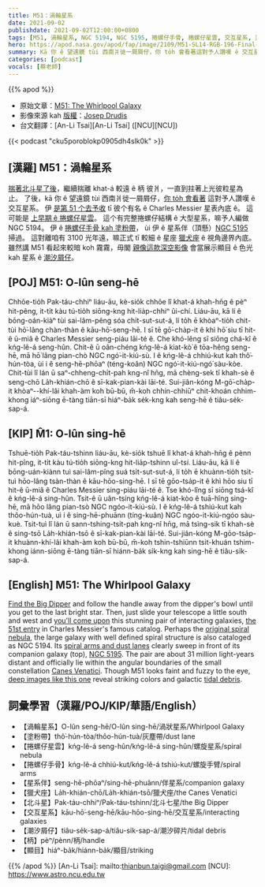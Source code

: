 ```yaml
---
title: M51：渦輪星系
date: 2021-09-02
publishdate: 2021-09-02T12:00:00+0800
tags: [M51, 渦輪星系, NGC 5194, NGC 5195, 捲螺仔手骨, 捲螺仔星雲, 交互星系, 塗粉帶, 獵犬座, M51, 潮汐屑仔, 北斗星, 星系伴]
hero: https://apod.nasa.gov/apod/fap/image/2109/M51-SL14-RGB-196-Final-cC_1024.png
summary: Kā 你 ê 望遠鏡 tùi 西南爿徙一屑屑仔，你 to̍h 會看著這對予人讚嘆 ê 交互星系，to̍h 是彼个有名 ê Charles Messier 星表第 51 號。
categories: [podcast]
vocals: [蔡老師]
---
```


{{% apod %}}

- 原始文章：[M51: The Whirlpool Galaxy](https://apod.nasa.gov/apod/ap210902.html)
- 影像來源 kah [版權][copyright]：[Josep Drudis](http://www.astrodrudis.com/)
- 台文翻譯：[An-Li Tsai][An-Li Tsai] ([NCU][NCU])

{{< podcast "cku5poroblokp0905dh4slk0k" >}}

## [漢羅] M51：渦輪星系
[揣著北斗星了後][Find the Big Dipper t]，繼續揣離 khat-á 較遠 ê 柄 彼爿，一直到拄著上光彼粒星為止。
了後，kā 你 ê 望遠鏡 tùi 西南爿徙一屑屑仔，[你 to̍h 會看著][you'll come upon] 這對予人讚嘆 ê 交互星系。
伊 [是第 51 个去予收][the 51st entry] tī 彼个有名 ê Charles Messier 星表內底 ê。
這可能是 [上早期 ê 捲螺仔星雲][original spiral nebula]。
這个有完整捲螺仔結構 ê 大型星系，嘛予人編做 NGC 5194。
伊 ê [捲螺仔手骨 kah 塗粉帶][spiral arms and dust lanes]， ùi 伊 ê 星系伴（頂懸）[NGC 5195][NGC 5195] 掃過。
這對離咱有 3100 光年遠，嘛正式 tī 較細 ê 星座 [獵犬座][Canes Venatici] ê 視角邊界內底。
雖然講 M51 看起來較暗 koh 霧霧，毋閣 [親像這款深空影像][deep images like this one] 會當展示顯目 ê 色光 kah 星系 ê [潮汐屑仔][tidal debris]。

## [POJ] M51: O-lûn seng-hē
Chhōe-tio̍h Pak-táu-chhiⁿ liáu-āu, kè-sio̍k chhōe lî khat-á khah-hn̄g ê pèⁿ hit-pêng, it-ti̍t kàu tú-tio̍h siōng-kng hit-lia̍p-chhiⁿ ûi-chí.
Liáu-āu, kā lí ê bōng-oán-kiàⁿ tùi sai-lâm-pêng sóa chi̍t-sut-sut-á, lí to̍h ē khòaⁿ-tio̍h chit-tùi hō͘-lâng chàn-thàn ê kāu-hō͘-seng-hē.
I sī tē gō͘-cha̍p-it ê khì hō͘ siu tī hit-ê ū-miâ ê Charles Messier seng-piáu lāi-té ê.
Che khó-lêng sī siōng chá-kî ê kńg-lê-á seng-hûn.
Chit-ê ū oân-chéng kńg-lê-á kiat-kò͘ ê tōa-hêng seng-hē, mā hō͘ lâng pian-chò NGC ngó͘-it-kiú-sù.
I ê kńg-lê-á chhiú-kut kah thô͘-hún-tòa, ùi i ê seng-hē-phōaⁿ (téng-koân) NGC ngó͘-it-kiú-ngó͘ sàu-kòe.
Chit-tùi lî lán ū saⁿ-chheng-chi̍t-pah kng-nî hn̄g, mā chèng-sek tī khah-sè ê seng-chō La̍h-khián-chō ê sī-kak-pian-kài lāi-té.
Sui-jiân-kóng M-gō͘-cha̍p-it khòaⁿ--khí-lâi khah-àm koh bū-bū, m̄-koh chhin-chhiūⁿ chit-khoán chhim-khong iáⁿ-siōng ē-tàng tiān-sī hiáⁿ-ba̍k se̍k-kng kah seng-hē ê tiâu-se̍k-sap-á.

## [KIP] M̂1: O-lûn sing-hē
Tshuē-tio̍h Pak-táu-tshinn liáu-āu, kè-sio̍k tshuē lî khat-á khah-hn̄g ê pènn hit-pîng, it-ti̍t kàu tú-tio̍h siōng-kng hit-lia̍p-tshinn uî-tsí.
Liáu-āu, kā lí ê bōng-uán-kiànn tuì sai-lâm-pîng suá tsi̍t-sut-sut-á, lí to̍h ē khuànn-tio̍h tsit-tuì hōo-lâng tsàn-thàn ê kāu-hōo-sing-hē.
I sī tē gōo-tsa̍p-it ê khì hōo siu tī hit-ê ū-miâ ê Charles Messier sing-piáu lāi-té ê.
Tse khó-lîng sī siōng tsá-kî ê kńg-lê-á sing-hûn.
Tsit-ê ū uân-tsíng kńg-lê-á kiat-kòo ê tuā-hîng sing-hē, mā hōo lâng pian-tsò NGC ngóo-it-kiú-sù.
I ê kńg-lê-á tshiú-kut kah thôo-hún-tuà, uì i ê sing-hē-phuānn (tíng-kuân) NGC ngóo-it-kiú-ngóo sàu-kuè.
Tsit-tuì lî lán ū sann-tshing-tsi̍t-pah kng-nî hn̄g, mā tsìng-sik tī khah-sè ê sing-tsō La̍h-khián-tsō ê sī-kak-pian-kài lāi-té.
Sui-jiân-kóng M-gōo-tsa̍p-it khuànn-khí-lâi khah-àm koh bū-bū, m̄-koh tshin-tshiūnn tsit-khuán tshim-khong iánn-siōng ē-tàng tiān-sī hiánn-ba̍k si̍k-kng kah sing-hē ê tiâu-si̍k-sap-á.

## [English] M51: The Whirlpool Galaxy
[Find the Big Dipper][Find the Big Dipper e] and follow the handle away from the dipper's bowl until you get to the last bright star.
Then, just slide your telescope a little south and west and [you'll come upon][you'll come upon] this stunning pair of interacting galaxies, [the 51st entry][the 51st entry] in Charles Messier's famous catalog.
Perhaps the [original spiral nebula][original spiral nebula], the large galaxy with well defined spiral structure is also cataloged as NGC 5194.
Its [spiral arms and dust lanes][spiral arms and dust lanes] clearly sweep in front of its companion galaxy (top), [NGC 5195][NGC 5195].
The pair are about 31 million light-years distant and officially lie within the angular boundaries of the small constellation [Canes Venatici][Canes Venatici].
Though M51 looks faint and fuzzy to the eye, [deep images like this one][deep images like this one] reveal striking colors and galactic [tidal debris][tidal debris].

## 詞彙學習（漢羅/POJ/KIP/華語/English）
- 【渦輪星系】O-lûn seng-hē/O-lûn sing-hē/渦狀星系/Whirlpool Galaxy
- 【塗粉帶】thô͘-hún-tòa/thôo-hún-tuà/灰塵帶/dust lane
- 【捲螺仔星雲】kńg-lê-á seng-hûn/kńg-lê-á sing-hûn/螺旋星系/spiral nebula
- 【捲螺仔手骨】kńg-lê-á chhiú-kut/kńg-lê-á tshiú-kut/螺旋手臂/spiral arms
- 【星系伴】seng-hē-phōaⁿ/sing-hē-phuānn/伴星系/companion galaxy
- 【獵犬座】La̍h-khián-chō/La̍h-khián-tsō/獵犬座/the Canes Venatici
- 【北斗星】Pak-táu-chhiⁿ/Pak-táu-tshinn/北斗七星/the Big Dipper
- 【交互星系】kāu-hō͘-seng-hē/kāu-hōo-sing-hē/交互星系/interacting galaxies
- 【潮汐屑仔】tiâu-se̍k-sap-á/tiâu-si̍k-sap-á/潮汐碎片/tidal debris
- 【柄】pèⁿ/pènn/柄/handle
- 【顯目】hiáⁿ-ba̍k/hiánn-ba̍k/顯目/striking



{{% /apod %}}
[An-Li Tsai]: mailto:thianbun.taigi@gmail.com
[NCU]: https://www.astro.ncu.edu.tw

[copyright]: https://apod.nasa.gov/apod/fap/lib/about_apod.html#srapply

[Find the Big Dipper e]:https://apod.nasa.gov/apod/ap210731.html
[Find the Big Dipper t]:https://apod.tw/daily/20210731/
[you'll come upon]:http://www.universetoday.com/35997/messier-51/
[the 51st entry]:http://messier.obspm.fr/m/m051.html
[original spiral nebula]:http://messier.seds.org/more/m051_rosse.html
[spiral arms and dust lanes]:https://www.nasa.gov/feature/goddard/2017/messier-51-the-whirlpool-galaxy
[NGC 5195]:https://apod.nasa.gov/apod/ap130831.html
[Canes Venatici]:http://www.hawastsoc.org/deepsky/cvn/index.html
[deep images like this one]:https://astrodrudis.com/messier-51-ngc-5194/
[tidal debris]:https://apod.nasa.gov/apod/ap200108.html
